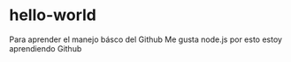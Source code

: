 # hello-world
Para aprender el manejo básco del Github
Me gusta node.js
por esto estoy aprendiendo Github
